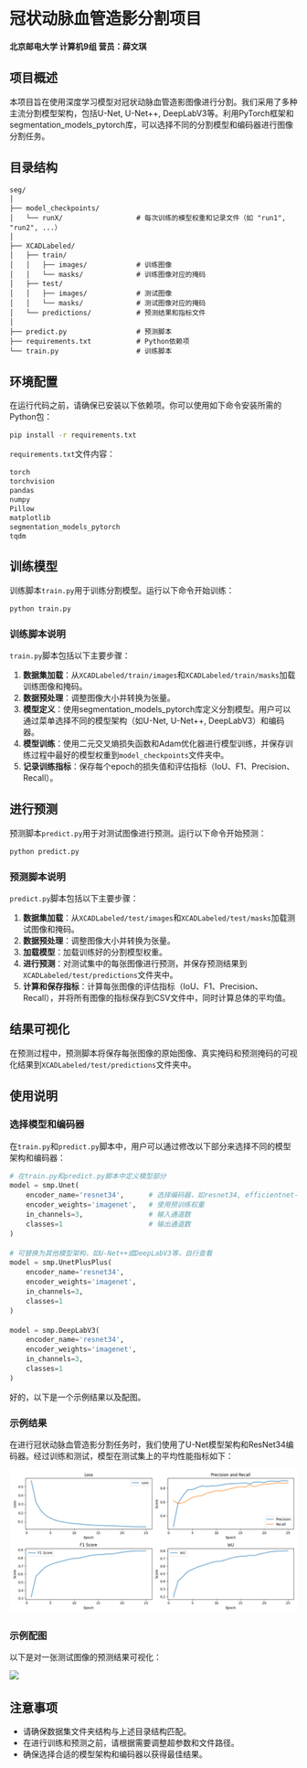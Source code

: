 # 冠状动脉血管造影分割项目

#### 北京邮电大学 计算机9组 营员：薛文琪

## 项目概述

本项目旨在使用深度学习模型对冠状动脉血管造影图像进行分割。我们采用了多种主流分割模型架构，包括U-Net, U-Net++, DeepLabV3等。利用PyTorch框架和segmentation_models_pytorch库，可以选择不同的分割模型和编码器进行图像分割任务。

## 目录结构
```
seg/
│
├── model_checkpoints/
│   └── runX/                  # 每次训练的模型权重和记录文件（如 "run1", "run2", ...）
│
├── XCADLabeled/
│   ├── train/
│   │   ├── images/            # 训练图像
│   │   └── masks/             # 训练图像对应的掩码
│   ├── test/
│   │   ├── images/            # 测试图像
│   │   └── masks/             # 测试图像对应的掩码
│   └── predictions/           # 预测结果和指标文件
│
├── predict.py                 # 预测脚本
├── requirements.txt           # Python依赖项
└── train.py                   # 训练脚本
```

## 环境配置
在运行代码之前，请确保已安装以下依赖项。你可以使用如下命令安装所需的Python包：
```bash
pip install -r requirements.txt
```

`requirements.txt`文件内容：

```
torch
torchvision
pandas
numpy
Pillow
matplotlib
segmentation_models_pytorch
tqdm
```

## 训练模型
训练脚本`train.py`用于训练分割模型。运行以下命令开始训练：
```bash
python train.py
```

### 训练脚本说明
`train.py`脚本包括以下主要步骤：
1. **数据集加载**：从`XCADLabeled/train/images`和`XCADLabeled/train/masks`加载训练图像和掩码。
2. **数据预处理**：调整图像大小并转换为张量。
3. **模型定义**：使用segmentation_models_pytorch库定义分割模型。用户可以通过菜单选择不同的模型架构（如U-Net, U-Net++, DeepLabV3）和编码器。
4. **模型训练**：使用二元交叉熵损失函数和Adam优化器进行模型训练，并保存训练过程中最好的模型权重到`model_checkpoints`文件夹中。
5. **记录训练指标**：保存每个epoch的损失值和评估指标（IoU、F1、Precision、Recall）。

## 进行预测
预测脚本`predict.py`用于对测试图像进行预测。运行以下命令开始预测：
```bash
python predict.py
```

### 预测脚本说明
`predict.py`脚本包括以下主要步骤：
1. **数据集加载**：从`XCADLabeled/test/images`和`XCADLabeled/test/masks`加载测试图像和掩码。
2. **数据预处理**：调整图像大小并转换为张量。
3. **加载模型**：加载训练好的分割模型权重。
4. **进行预测**：对测试集中的每张图像进行预测，并保存预测结果到`XCADLabeled/test/predictions`文件夹中。
5. **计算和保存指标**：计算每张图像的评估指标（IoU、F1、Precision、Recall），并将所有图像的指标保存到CSV文件中，同时计算总体的平均值。

## 结果可视化
在预测过程中，预测脚本将保存每张图像的原始图像、真实掩码和预测掩码的可视化结果到`XCADLabeled/test/predictions`文件夹中。

## 使用说明
### 选择模型和编码器
在`train.py`和`predict.py`脚本中，用户可以通过修改以下部分来选择不同的模型架构和编码器：

```python
# 在train.py和predict.py脚本中定义模型部分
model = smp.Unet(
    encoder_name='resnet34',      # 选择编码器，如resnet34, efficientnet-b0等
    encoder_weights='imagenet',   # 使用预训练权重
    in_channels=3,                # 输入通道数
    classes=1                     # 输出通道数
)

# 可替换为其他模型架构，如U-Net++或DeepLabV3等，自行查看
model = smp.UnetPlusPlus(
    encoder_name='resnet34',
    encoder_weights='imagenet',
    in_channels=3,
    classes=1
)

model = smp.DeepLabV3(
    encoder_name='resnet34',
    encoder_weights='imagenet',
    in_channels=3,
    classes=1
)
```

好的，以下是一个示例结果以及配图。

### 示例结果
在进行冠状动脉血管造影分割任务时，我们使用了U-Net模型架构和ResNet34编码器。经过训练和测试，模型在测试集上的平均性能指标如下：

![](model_checkpoints/run3/metrics_plot.png)

### 示例配图
以下是对一张测试图像的预测结果可视化：

![](XCADLabeled/test/predictions/visualization_14717_23.png.png)

## 注意事项

- 请确保数据集文件夹结构与上述目录结构匹配。
- 在进行训练和预测之前，请根据需要调整超参数和文件路径。
- 确保选择合适的模型架构和编码器以获得最佳结果。
